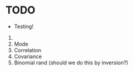 TODO
====


* 	Testing!

1. 	
2. 	Mode
3. 	Correlation
4. 	Covariance
5. 	Binomial rand (should we do this by inversion?)